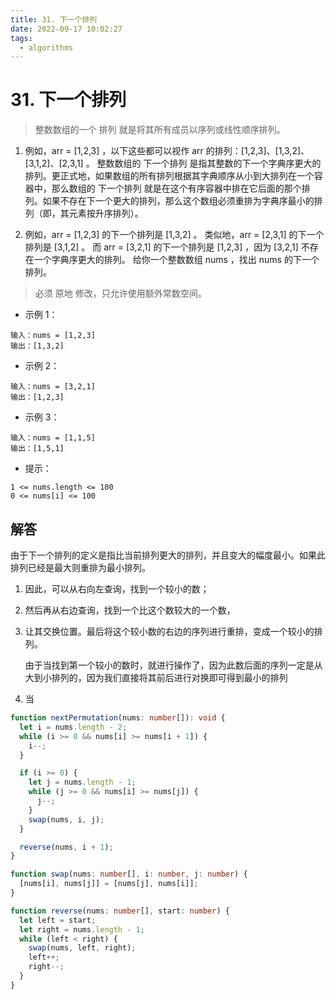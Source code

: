 ```yaml
---
title: 31. 下一个排列
date: 2022-09-17 10:02:27
tags:
  - algorithms
---
```


# 31. 下一个排列

> 整数数组的一个 排列 就是将其所有成员以序列或线性顺序排列。

1.  例如，arr = [1,2,3] ，以下这些都可以视作 arr 的排列：[1,2,3]、[1,3,2]、[3,1,2]、[2,3,1] 。
    整数数组的 下一个排列 是指其整数的下一个字典序更大的排列。更正式地，如果数组的所有排列根据其字典顺序从小到大排列在一个容器中，那么数组的 下一个排列 就是在这个有序容器中排在它后面的那个排列。如果不存在下一个更大的排列，那么这个数组必须重排为字典序最小的排列（即，其元素按升序排列）。

2.  例如，arr = [1,2,3] 的下一个排列是 [1,3,2] 。
    类似地，arr = [2,3,1] 的下一个排列是 [3,1,2] 。
    而 arr = [3,2,1] 的下一个排列是 [1,2,3] ，因为 [3,2,1] 不存在一个字典序更大的排列。
    给你一个整数数组 nums ，找出 nums 的下一个排列。

> 必须 原地 修改，只允许使用额外常数空间。

- 示例 1：

```
输入：nums = [1,2,3]
输出：[1,3,2]
```

- 示例 2：

```
输入：nums = [3,2,1]
输出：[1,2,3]
```

- 示例 3：

```
输入：nums = [1,1,5]
输出：[1,5,1]
```

- 提示：

```
1 <= nums.length <= 100
0 <= nums[i] <= 100
```

## 解答

由于下一个排列的定义是指比当前排列更大的排列，并且变大的幅度最小。如果此排列已经是最大则重排为最小排列。

1. 因此，可以从右向左查询，找到一个较小的数；

2. 然后再从右边查询，找到一个比这个数较大的一个数，

3. 让其交换位置。最后将这个较小数的右边的序列进行重排，变成一个较小的排列。

   由于当找到第一个较小的数时，就进行操作了，因为此数后面的序列一定是从大到小排列的，因为我们直接将其前后进行对换即可得到最小的排列

4. 当

```ts
function nextPermutation(nums: number[]): void {
  let i = nums.length - 2;
  while (i >= 0 && nums[i] >= nums[i + 1]) {
    i--;
  }

  if (i >= 0) {
    let j = nums.length - 1;
    while (j >= 0 && nums[i] >= nums[j]) {
      j--;
    }
    swap(nums, i, j);
  }

  reverse(nums, i + 1);
}

function swap(nums: number[], i: number, j: number) {
  [nums[i], nums[j]] = [nums[j], nums[i]];
}

function reverse(nums: number[], start: number) {
  let left = start;
  let right = nums.length - 1;
  while (left < right) {
    swap(nums, left, right);
    left++;
    right--;
  }
}
```
